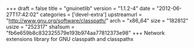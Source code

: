 +++
draft = false
title = "gnuinetlib"
version = "1.1.2-4"
date = "2012-06-27T17:42:02"
categories = ['devel-extra']
upstreamurl = "http://www.gnu.org/software/classpath/"
arch = "x86_64"
size = "182812"
usize = "252317"
sha1sum = "fb6e659b8c832325579e193b974aa77812373e98"
+++
Network extensions library for GNU classpath and classpathx